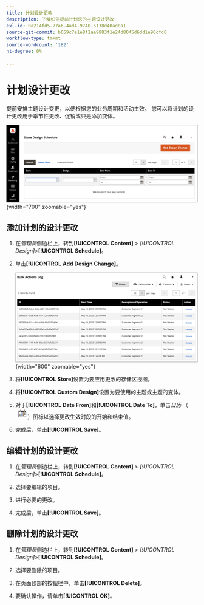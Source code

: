 ```yaml
---
title: 计划设计更改
description: 了解如何提前计划您的主题设计更改
exl-id: 0a214fd5-77a6-4ad4-9740-5138d40ad0a1
source-git-commit: b659c7e1e8f2ae9883f1e24d8045d6dd1e90cfc0
workflow-type: tm+mt
source-wordcount: '182'
ht-degree: 0%

---
```


# 计划设计更改

提前安排主题设计变更，以便根据您的业务周期和活动生效。 您可以将计划的设计更改用于季节性更改、促销或只是添加变体。

![计划的设计更改](./assets/design-schedule.png){width="700" zoomable="yes"}

## 添加计划的设计更改

1. 在&#x200B;_管理员_&#x200B;侧边栏上，转到&#x200B;**[!UICONTROL Content]** > _[!UICONTROL Design]_>**[!UICONTROL Schedule]**。

1. 单击&#x200B;**[!UICONTROL Add Design Change]**。

   ![新商店设计更改设置](./assets/design-schedule-change-new.png){width="600" zoomable="yes"}

1. 将&#x200B;**[!UICONTROL Store]**&#x200B;设置为要应用更改的存储区视图。

1. 将&#x200B;**[!UICONTROL Custom Design]**&#x200B;设置为要使用的主题或主题的变体。

1. 对于&#x200B;**[!UICONTROL Date From]**&#x200B;和&#x200B;**[!UICONTROL Date To]**，单击&#x200B;_日历_ （![日历图标](../assets/icon-calendar.png)）图标以选择更改生效时段的开始和结束值。

1. 完成后，单击&#x200B;**[!UICONTROL Save]**。

## 编辑计划的设计更改

1. 在&#x200B;_管理员_&#x200B;侧边栏上，转到&#x200B;**[!UICONTROL Content]** > _[!UICONTROL Design]_>**[!UICONTROL Schedule]**。

1. 选择要编辑的项目。

1. 进行必要的更改。

1. 完成后，单击&#x200B;**[!UICONTROL Save]**。

## 删除计划的设计更改

1. 在&#x200B;_管理员_&#x200B;侧边栏上，转到&#x200B;**[!UICONTROL Content]** > _[!UICONTROL Design]_>**[!UICONTROL Schedule]**。

1. 选择要删除的项目。

1. 在页面顶部的按钮栏中，单击&#x200B;**[!UICONTROL Delete]**。

1. 要确认操作，请单击&#x200B;**[!UICONTROL OK]**。
